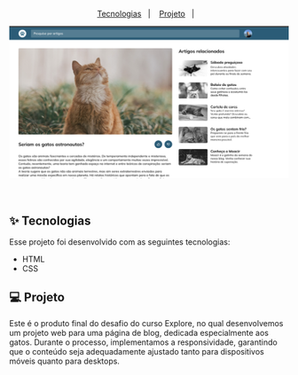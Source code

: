 
<p align="center">
  <a href="#-tecnologias">Tecnologias</a>&nbsp;&nbsp;&nbsp;|&nbsp;&nbsp;&nbsp;
  <a href="#-projeto">Projeto</a>&nbsp;&nbsp;&nbsp;|&nbsp;&nbsp;&nbsp;
</p>

<p align="center">
  <img alt="Projeto" src="https://github.com/Vinicius-Barbosa-Santos/explorer-blog/blob/master/github/gatos.png">
</p>

<br>

## ✨ Tecnologias

Esse projeto foi desenvolvido com as seguintes tecnologias:

- HTML
- CSS

## 💻 Projeto

Este é o produto final do desafio do curso Explore, no qual desenvolvemos um projeto web para uma página de blog, dedicada especialmente aos gatos. Durante o processo, implementamos a responsividade, garantindo que o conteúdo seja adequadamente ajustado tanto para dispositivos móveis quanto para desktops.
